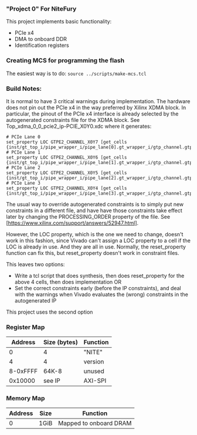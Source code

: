 ### "Project 0" For NiteFury

This project implements basic functionality:

- PCIe x4
- DMA to onboard DDR
- Identification registers

### Creating MCS for programming the flash

The easiest way is to do: `source ../scripts/make-mcs.tcl`

### Build Notes:

It is normal to have 3 critical warnings during implementation. The hardware does not pin out the PCIe x4 in the way preferred by Xilinx XDMA block.
In particular, the pinout of the PCIe x4 interface is already selected by the autogenerated constraints file for the XDMA block.
See Top_xdma_0_0_pcie2_ip-PCIE_X0Y0.xdc where it generates:
```
# PCIe Lane 0
set_property LOC GTPE2_CHANNEL_X0Y7 [get_cells {inst/gt_top_i/pipe_wrapper_i/pipe_lane[0].gt_wrapper_i/gtp_channel.gtpe2_channel_i}]
# PCIe Lane 1
set_property LOC GTPE2_CHANNEL_X0Y6 [get_cells {inst/gt_top_i/pipe_wrapper_i/pipe_lane[1].gt_wrapper_i/gtp_channel.gtpe2_channel_i}]
# PCIe Lane 2
set_property LOC GTPE2_CHANNEL_X0Y5 [get_cells {inst/gt_top_i/pipe_wrapper_i/pipe_lane[2].gt_wrapper_i/gtp_channel.gtpe2_channel_i}]
# PCIe Lane 3
set_property LOC GTPE2_CHANNEL_X0Y4 [get_cells {inst/gt_top_i/pipe_wrapper_i/pipe_lane[3].gt_wrapper_i/gtp_channel.gtpe2_channel_i}]
```

The usual way to override autogenerated constraints is to simply put new constraints in a different file, and have have those constraints take effect later
by changing the PROCESSING_ORDER property of the file. See [https://www.xilinx.com/support/answers/52947.html].

However, the LOC property, which is the one we need to change, doesn't work in this fashion, since Vivado can't assign a LOC property to a cell
if the LOC is already in use. And they are all in use. Normally, the reset_property function can fix this, but reset_property doesn't work in constraint files.

This leaves two options:
- Write a tcl script that does synthesis, then does reset_property for the above 4 cells, then does implementation
OR
- Set the correct constraints early (before the IP constraints), and deal with the warnings when Vivado evaluates the (wrong) constraints in the autogenerated IP

This project uses the second option

### Register Map

| Address  | Size (bytes) | Function  |
| ---      | ---          | ---       |
| 0        |  4           | "NITE"    |
| 4        |  4           | version   |
| 8-0xFFFF | 64K-8        | unused    |
| 0x10000  | see IP       | AXI-SPI   |

### Memory Map
| Address  | Size  | Function               |
| ---      | ---   | ---                    |
| 0        |  1GiB | Mapped to onboard DRAM |




